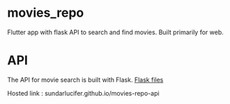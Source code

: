 # movies_repo

Flutter app with flask API to search and find movies.
Built primarily for web.

# API
The API for movie search is built with Flask.
[Flask files](flask)

Hosted link : sundarlucifer.github.io/movies-repo-api
